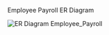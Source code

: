 Employee Payroll ER Diagram

![ER Diagram Employee_Payroll](https://github.com/VaibhavK2001/Employee-Payroll-DB/assets/164478112/2d486b7e-1ea7-44ca-9554-c00fadc8222a)


